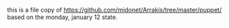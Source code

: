 this is a file copy of https://github.com/midonet/Arrakis/tree/master/puppet/ based on the monday, january 12 state.

